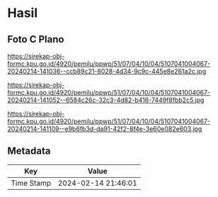# Hasil

## Foto C Plano

https://sirekap-obj-formc.kpu.go.id/4920/pemilu/ppwp/51/07/04/10/04/5107041004067-20240214-141036--ccb89c21-8028-4d34-9c9c-445e8e261a2c.jpg

https://sirekap-obj-formc.kpu.go.id/4920/pemilu/ppwp/51/07/04/10/04/5107041004067-20240214-141052--6584c26c-32c3-4d82-b416-7449f8fbb2c5.jpg

https://sirekap-obj-formc.kpu.go.id/4920/pemilu/ppwp/51/07/04/10/04/5107041004067-20240214-141109--e9b6fb3d-da91-42f2-8f4e-3e60e082e603.jpg


## Metadata

| Key        | Value               |
| ---------- | ------------------- |
| Time Stamp | 2024-02-14 21:46:01 |



